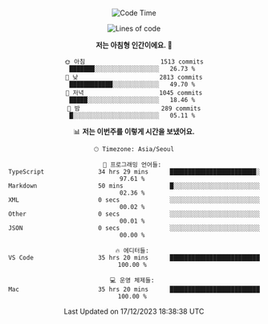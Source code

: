 <div align="center">

<br />

 <!--START_SECTION:waka-->
![Code Time](http://img.shields.io/badge/Code%20Time-1%2C818%20hrs%2041%20mins-blue)

![Lines of code](https://img.shields.io/badge/%EC%A0%80%EB%8A%94%20%EC%97%AC%ED%83%9C%EA%B9%8C%EC%A7%80%20-3.7%20million%20%EC%A4%84%EC%9D%98%20%EC%BD%94%EB%93%9C%EB%A5%BC%20%EC%9E%91%EC%84%B1%ED%96%88%EC%96%B4%EC%9A%94.-blue)

**저는 아침형 인간이에요. 🐤** 

```text
🌞 아침                     1513 commits        ███████░░░░░░░░░░░░░░░░░░   26.73 % 
🌆 낮　                     2813 commits        ████████████░░░░░░░░░░░░░   49.70 % 
🌃 저녁                     1045 commits        █████░░░░░░░░░░░░░░░░░░░░   18.46 % 
🌙 밤　                     289 commits         █░░░░░░░░░░░░░░░░░░░░░░░░   05.11 % 
```


📊 **저는 이번주를 이렇게 시간을 보냈어요.** 

```text
🕑︎ Timezone: Asia/Seoul

💬 프로그래밍 언어들: 
TypeScript               34 hrs 29 mins      ████████████████████████░   97.61 % 
Markdown                 50 mins             █░░░░░░░░░░░░░░░░░░░░░░░░   02.36 % 
XML                      0 secs              ░░░░░░░░░░░░░░░░░░░░░░░░░   00.02 % 
Other                    0 secs              ░░░░░░░░░░░░░░░░░░░░░░░░░   00.01 % 
JSON                     0 secs              ░░░░░░░░░░░░░░░░░░░░░░░░░   00.00 % 

🔥 에디터들: 
VS Code                  35 hrs 20 mins      █████████████████████████   100.00 % 

💻 운영 체제들: 
Mac                      35 hrs 20 mins      █████████████████████████   100.00 % 
```


 Last Updated on 17/12/2023 18:38:38 UTC
<!--END_SECTION:waka-->

</div>
